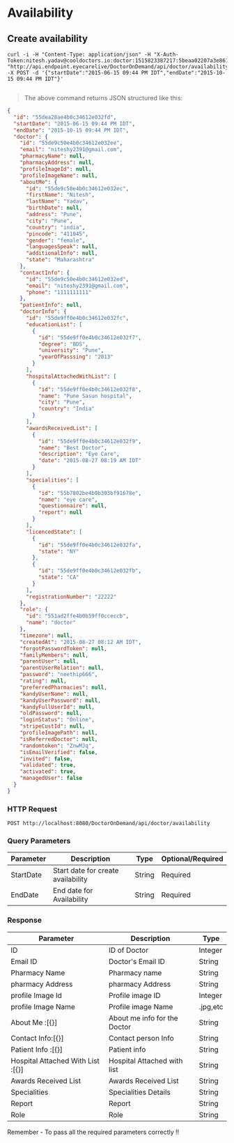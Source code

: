 

# Availability


## Create availability

```shell
curl -i -H "Content-Type: application/json" -H "X-Auth-Token:nitesh.yadav@cooldoctors.io:doctor:1515823387217:5beaa02207a3e861e35283011b0dc12a" "http://api.endpoint.eyecarelive/DoctorOnDemand/api/doctor/availability" -X POST -d '{"startDate":"2015-06-15 09:44 PM IDT","endDate":"2015-10-15 09:44 PM IDT"}'
 
```
> The above command returns JSON structured like this:

```json
{
  "id": "55dea28ae4b0c34612e032fd",
  "startDate": "2015-06-15 09:44 PM IDT",
  "endDate": "2015-10-15 09:44 PM IDT",
  "doctor": {
    "id": "55de9c50e4b0c34612e032ee",
    "email": "niteshy2391@gmail.com",
    "pharmacyName": null,
    "pharmacyAddress": null,
    "profileImageId": null,
    "profileImageName": null,
    "aboutMe": {
      "id": "55de9c50e4b0c34612e032ec",
      "firstName": "Nitesh",
      "lastName": "Yadav",
      "birthDate": null,
      "address": "Pune",
      "city": "Pune",
      "country": "india",
      "pincode": "411045",
      "gender": "female",
      "languagesSpeak": null,
      "additionalInfo": null,
      "state": "Maharashtra"
    },
    "contactInfo": {
      "id": "55de9c50e4b0c34612e032ed",
      "email": "niteshy2391@gmail.com",
      "phone": "1111111111"
    },
    "patientInfo": null,
    "doctorInfo": {
      "id": "55de9ff0e4b0c34612e032fc",
      "educationList": [
        {
          "id": "55de9ff0e4b0c34612e032f7",
          "degree": "BDS",
          "university": "Pune",
          "yearOfPasssing": "2013"
        }
      ],
      "hospitalAttachedWithList": [
        {
          "id": "55de9ff0e4b0c34612e032f8",
          "name": "Pune Sasun hospital",
          "city": "Pune",
          "country": "India"
        }
      ],
      "awardsReceivedList": [
        {
          "id": "55de9ff0e4b0c34612e032f9",
          "name": "Best Doctor",
          "description": "Eye Care",
          "date": "2015-08-27 08:19 AM IDT"
        }
      ],
      "specialities": [
        {
          "id": "55b7802be4b0b393bf91678e",
          "name": "eye care",
          "questionnaire": null,
          "report": null
        }
      ],
      "licencedState": [
        {
          "id": "55de9ff0e4b0c34612e032fa",
          "state": "NY"
        },
        {
          "id": "55de9ff0e4b0c34612e032fb",
          "state": "CA"
        }
      ],
      "registrationNumber": "22222"
    },
    "role": {
      "id": "551ad2ffe4b0b59ff0cceccb",
      "name": "doctor"
    },
    "timezone": null,
    "createdAt": "2015-08-27 08:12 AM IDT",
    "forgotPasswordToken": null,
    "familyMembers": null,
    "parentUser": null,
    "parentUserRelation": null,
    "password": "neethip666",
    "rating": null,
    "preferredPharmacies": null,
    "kandyUserName": null,
    "kandyUserPassword": null,
    "kandyFullUserId": null,
    "oldPassword": null,
    "loginStatus": "Online",
    "stripeCustId": null,
    "profileImagePath": null,
    "isReferredDoctor": null,
    "randomtoken": "ZnwMJq",
    "isEmailVerified": false,
    "invited": false,
    "validated": true,
    "activated": true,
    "managedUser": false
  }
}
```

### HTTP Request

`POST
http://localhost:8080/DoctorOnDemand/api/doctor/availability
`
### Query Parameters

Parameter |  Description | Type | Optional/Required
--------- | ------------ | ---- | ----------------
StartDate | Start date for create availability | String | Required
EndDate | End date for Availability | String | Required

### Response

Parameter | Description | Type 
--------- | ----------- | ----
ID |ID of Doctor | Integer
Email ID | Doctor's Email ID | String
Pharmacy Name | Pharmacy name | String
pharmacy Address | pharmacy Address | String
profile Image Id | Profile image ID | Integer
profile Image Name | Profile image Name | .jpg,etc
About Me :[{}] | About me info for the Doctor | String
Contact Info:[{}] | Contact person Info | String
Patient Info :[{}] | Patient info | String
Hospital Attached With List :[{}] | Hospital Attached with list | String
Awards Received List | Awards Received List | String
Specialities | Specialities Details | String
Report | Report | String
Role | Role | String


<aside class="info">
Remember - To pass all the required parameters correctly !!
</aside>
